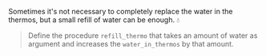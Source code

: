 Sometimes it's not necessary to completely replace the water in the thermos, but a small refill of water can be enough. :droplet:

> Define the procedure `refill_thermo` that takes an amount of water as argument and increases the `water_in_thermos` by that amount.
